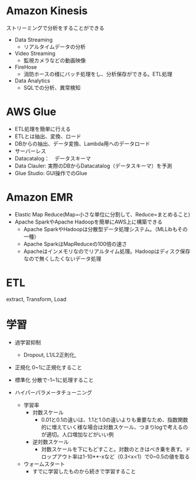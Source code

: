 # Amazon Kinesis
ストリーミングで分析をすることができる
- Data Streaming
  - リアルタイムデータの分析
- Video Streaming
  - 監視カメラなどの動画映像
- FireHose
  - 消防ホースの様にバッチ処理をし、分析保存ができる。ETL処理
- Data Analytics
  - SQLでの分析、異常検知

# AWS Glue
- ETL処理を簡単に行える
- ETLとは抽出、変換、ロード
- DBからの抽出、データ変換、Lambda用へのデータロード
- サーバーレス
- Datacatalog：　データスキーマ
- Data Clauler: 実際のDBからDatacatalog（データスキーマ）を予測
- Glue Studio: GUI操作でのGlue
  
# Amazon EMR
- Elastic Map Reduce(Map=小さな単位に分割して、Reduce=まとめること)
- Apache SparkやApache Hadoopを簡単にAWS上に構築できる
  - Apache SparkやHadoopは分散型データ処理システム。（MLLibもその一種）
  - Apache SparkはMapReduceの100倍の速さ
  - Apacheはインメモリなのでリアルタイム処理。Hadoopはディスク保存なので無くしたくないデータ処理


# ETL
extract, Transform, Load


# 学習
- 過学習抑制
  - Dropout, L1/L2正則化, 
- 正規化
0~1に正規化すること
- 標準化
分散で-1~1に処理すること

- ハイパーパラメータチューニング
  - 学習率
    - 対数スケール
      - 0.01と0.1の違いは、1.1と1.0の違いよりも重要なため、指数関数的に増えていく様な場合は対数スケール、つまりlogで考えるのが適切。人口増加などがいい例
    - 逆対数スケール
      - 対数スケールを下にもどすこと。対数のときはべき乗を表す。ドロップアウト率は1-10**-xなど（0.3<x<1）で0~0.5の値を取る
  - ウォームスタート
    - すでに学習したものから続きで学習すること

